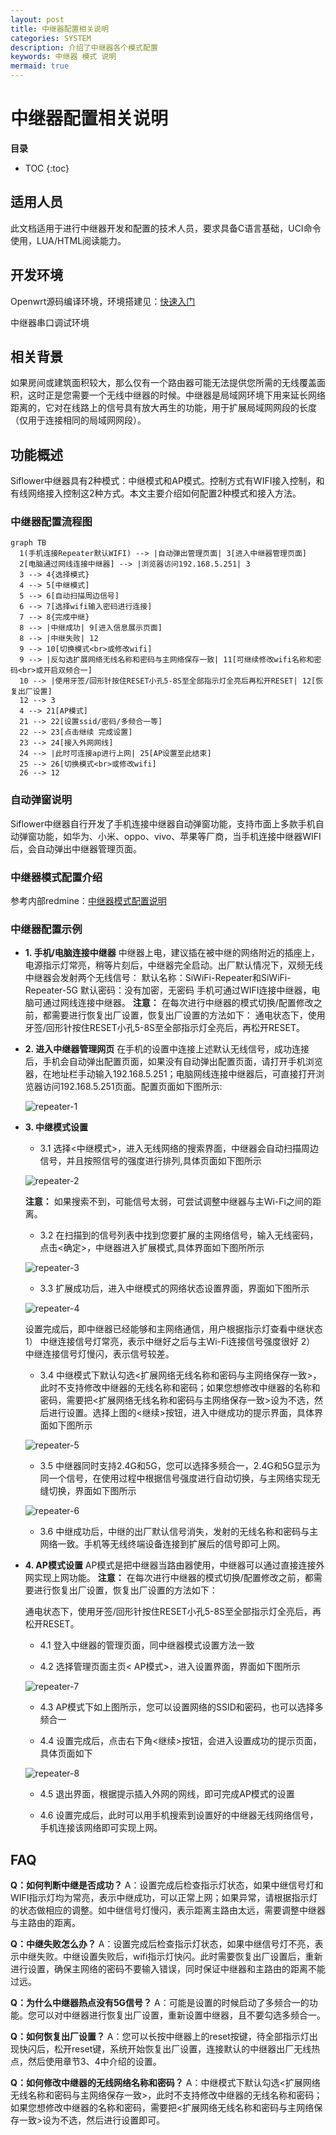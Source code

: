 ```yaml
---
layout: post
title: 中继器配置相关说明
categories: SYSTEM
description: 介绍了中继器各个模式配置
keywords: 中继器 模式 说明
mermaid: true
---
```


# 中继器配置相关说明


**目录**

* TOC
{:toc}


## 适用人员

此文档适用于进行中继器开发和配置的技术人员，要求具备C语言基础，UCI命令使用，LUA/HTML阅读能力。

## 开发环境

Openwrt源码编译环境，环境搭建见：[快速入门](https://jbctest.github.io/2020/08/05/quick_start/)

中继器串口调试环境

## 相关背景

如果房间或建筑面积较大，那么仅有一个路由器可能无法提供您所需的无线覆盖面积，这时正是您需要一个无线中继器的时候。中继器是局域网环境下用来延长网络距离的，它对在线路上的信号具有放大再生的功能，用于扩展局域网网段的长度（仅用于连接相同的局域网网段）。


## 功能概述

Siflower中继器具有2种模式：中继模式和AP模式。控制方式有WIFI接入控制，和有线网络接入控制这2种方式。本文主要介绍如何配置2种模式和接入方法。

### 中继器配置流程图

```mermaid
graph TB
  1(手机连接Repeater默认WIFI) --> |自动弹出管理页面| 3[进入中继器管理页面]
  2[电脑通过网线连接中继器] --> |浏览器访问192.168.5.251| 3
  3 --> 4{选择模式}
  4 --> 5[中继模式]
  5 --> 6[自动扫描周边信号]
  6 --> 7[选择wifi输入密码进行连接]
  7 --> 8{完成中继}
  8 --> |中继成功| 9[进入信息展示页面]
  8 --> |中继失败| 12
  9 --> 10[切换模式<br>或修改wifi]
  9 --> |反勾选扩展网络无线名称和密码与主网络保存一致| 11[可继续修改wifi名称和密码<br>或开启双频合一]
  10 --> |使用牙签/回形针按住RESET小孔5-8S至全部指示灯全亮后再松开RESET| 12[恢复出厂设置]
  12 --> 3
  4 --> 21[AP模式]
  21 --> 22[设置ssid/密码/多频合一等]
  22 --> 23[点击继续 完成设置]
  23 --> 24[接入外网网线]
  24 --> |此时可连接ap进行上网| 25[AP设置至此结束]
  25 --> 26[切换模式<br>或修改wifi]
  26 --> 12
```

### 自动弹窗说明

Siflower中继器自行开发了手机连接中继器自动弹窗功能，支持市面上多款手机自动弹窗功能，如华为、小米、oppo、vivo、苹果等厂商，当手机连接中继器WIFI后，会自动弹出中继器管理页面。

### 中继器模式配置介绍

参考内部redmine：[中继器模式配置说明](http://redmine.siflower.cn/redmine/issues/7402)


### 中继器配置示例

- **1. 手机/电脑连接中继器**
  中继器上电，建议插在被中继的网络附近的插座上，电源指示灯常亮，稍等片刻后，中继器完全启动。出厂默认情况下，双频无线中继器会发射两个无线信号：
  默认名称：SiWiFi-Repeater和SiWiFi-Repeater-5G
  默认密码：没有加密，无密码
  手机可通过WIFI连接中继器，电脑可通过网线连接中继器。
  **注意：**
  在每次进行中继器的模式切换/配置修改之前，都需要进行恢复出厂设置，恢复出厂设置的方法如下：
  通电状态下，使用牙签/回形针按住RESET小孔5-8S至全部指示灯全亮后，再松开RESET。

- **2. 进入中继器管理网页**
  在手机的设置中连接上述默认无线信号，成功连接后，手机会自动弹出配置页面，如果没有自动弹出配置页面，请打开手机浏览器，在地址栏手动输入192.168.5.251；电脑网线连接中继器后，可直接打开浏览器访问192.168.5.251页面。配置页面如下图所示:

  ![repeater-1](/assets/images/repeater_guide/repeater-1.png)

- **3. 中继模式设置**
  - 3.1 选择<中继模式>，进入无线网络的搜索界面，中继器会自动扫描周边信号，并且按照信号的强度进行排列,具体页面如下图所示

  ![repeater-2](/assets/images/repeater_guide/repeater-2.png)

  **注意：**
  如果搜索不到，可能信号太弱，可尝试调整中继器与主Wi-Fi之间的距离。
  - 3.2 在扫描到的信号列表中找到您要扩展的主网络信号，输入无线密码，点击<确定>，中继器进入扩展模式,具体界面如下图所所示

  ![repeater-3](/assets/images/repeater_guide/repeater-3.png)

  - 3.3 扩展成功后，进入中继模式的网络状态设置界面，界面如下图所示

  ![repeater-4](/assets/images/repeater_guide/repeater-4.png)

	设置完成后，即中继器已经能够和主网络通信，用户根据指示灯查看中继状态
	1） 中继连接信号灯常亮，表示中继好之后与主Wi-Fi连接信号强度很好
	2） 中继连接信号灯慢闪，表示信号较差。

  - 3.4 中继模式下默认勾选<扩展网络无线名称和密码与主网络保存一致>，此时不支持修改中继器的无线名称和密码；如果您想修改中继器的名称和密码，需要把<扩展网络无线名称和密码与主网络保存一致>设为不选，然后进行设置。选择上图的<继续>按钮，进入中继成功的提示界面，具体界面如下图所示

  ![repeater-5](/assets/images/repeater_guide/repeater-5.png)

  - 3.5 中继器同时支持2.4G和5G，您可以选择多频合一，2.4G和5G显示为同一个信号，在使用过程中根据信号强度进行自动切换，与主网络实现无缝切换，界面如下图所示

  ![repeater-6](/assets/images/repeater_guide/repeater-6.png)

  - 3.6 中继成功后，中继的出厂默认信号消失，发射的无线名称和密码与主网络一致。手机等无线终端设备连接到扩展后的信号即可上网。


- **4. AP模式设置**
  AP模式是把中继器当路由器使用，中继器可以通过直接连接外网实现上网功能。
  **注意：**
  在每次进行中继器的模式切换/配置修改之前，都需要进行恢复出厂设置，恢复出厂设置的方法如下：

  通电状态下，使用牙签/回形针按住RESET小孔5-8S至全部指示灯全亮后，再松开RESET。

  - 4.1 登入中继器的管理页面，同中继器模式设置方法一致

  - 4.2 选择管理页面主页< AP模式>，进入设置界面，界面如下图所示

  ![repeater-7](/assets/images/repeater_guide/repeater-7.png)

  - 4.3 AP模式下如上图所示，您可以设置网络的SSID和密码，也可以选择多频合一

  - 4.4 设置完成后，点击右下角<继续>按钮，会进入设置成功的提示页面，具体页面如下

  ![repeater-8](/assets/images/repeater_guide/repeater-8.png)

  - 4.5 退出界面，根据提示插入外网的网线，即可完成AP模式的设置

  - 4.6 设置完成后，此时可以用手机搜索到设置好的中继器无线网络信号，手机连接该网络即可实现上网。


## FAQ

**Q：如何判断中继是否成功？**
A：设置完成后检查指示灯状态，如果中继信号灯和WIFI指示灯均为常亮，表示中继成功，可以正常上网；如果异常，请根据指示灯的状态做相应的调整。如中继信号灯慢闪，表示距离主路由太远，需要调整中继器与主路由的距离。

**Q：中继失败怎么办？**
A：设置完成后检查指示灯状态，如果中继信号灯不亮，表示中继失败。中继设置失败后，wifi指示灯快闪。此时需要恢复出厂设置后，重新进行设置，确保主网络的密码不要输入错误，同时保证中继器和主路由的距离不能过远。

**Q：为什么中继器热点没有5G信号？**
A：可能是设置的时候启动了多频合一的功能。您可以对中继器进行恢复出厂设置，重新设置中继器，且不要勾选多频合一。

**Q：如何恢复出厂设置？**
A：您可以长按中继器上的reset按键，待全部指示灯出现快闪后，松开reset键，系统开始恢复出厂设置，连接默认的中继器出厂无线热点，然后使用章节3、4中介绍的设置。

**Q：如何修改中继器的无线网络名称和密码？**
A：中继模式下默认勾选<扩展网络无线名称和密码与主网络保存一致>，此时不支持修改中继器的无线名称和密码；如果您想修改中继器的名称和密码，需要把<扩展网络无线名称和密码与主网络保存一致>设为不选，然后进行设置即可。